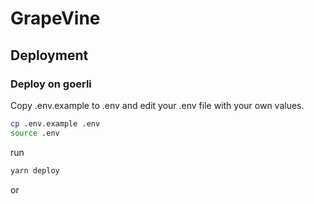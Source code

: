 # GrapeVine


## Deployment

### Deploy on goerli
Copy .env.example to .env and edit your .env file with your own values.

```sh
cp .env.example .env
source .env
```

run
```sh
yarn deploy
```
or

